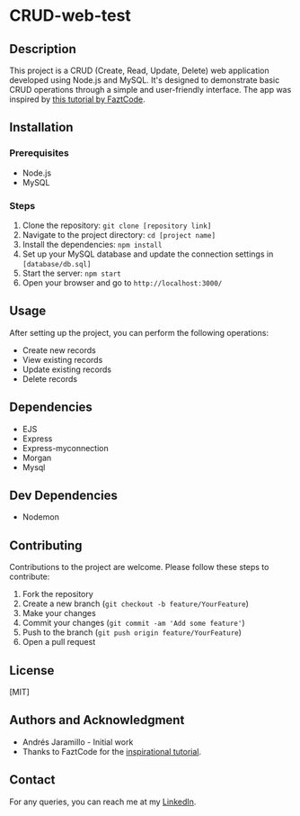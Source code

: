 # CRUD-web-test

## Description
This project is a CRUD (Create, Read, Update, Delete) web application developed using Node.js and MySQL. It's designed to demonstrate basic CRUD operations through a simple and user-friendly interface. The app was inspired by [this tutorial by FaztCode](https://www.youtube.com/watch?v=VxRXlUrV6y0&t=3496s&ab_channel=FaztCode).

## Installation

### Prerequisites
- Node.js
- MySQL

### Steps
1. Clone the repository: `git clone [repository link]`
2. Navigate to the project directory: `cd [project name]`
3. Install the dependencies: `npm install`
4. Set up your MySQL database and update the connection settings in `[database/db.sql]`
5. Start the server: `npm start`
6. Open your browser and go to `http://localhost:3000/`

## Usage
After setting up the project, you can perform the following operations:
- Create new records
- View existing records
- Update existing records
- Delete records

## Dependencies
- EJS
- Express
- Express-myconnection
- Morgan
- Mysql

## Dev Dependencies
- Nodemon

## Contributing
Contributions to the project are welcome. Please follow these steps to contribute:
1. Fork the repository
2. Create a new branch (`git checkout -b feature/YourFeature`)
3. Make your changes
4. Commit your changes (`git commit -am 'Add some feature'`)
5. Push to the branch (`git push origin feature/YourFeature`)
6. Open a pull request

## License
[MIT]

## Authors and Acknowledgment
- Andrés Jaramillo - Initial work
- Thanks to FaztCode for the [inspirational tutorial](https://www.youtube.com/watch?v=VxRXlUrV6y0&t=3496s&ab_channel=FaztCode).

## Contact
For any queries, you can reach me at my [LinkedIn](www.linkedin.com/in/andres-jarab).